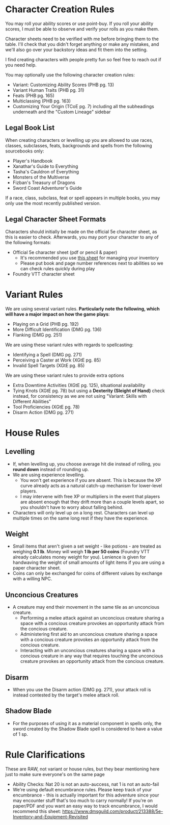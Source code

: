 # Character Creation Rules
You may roll your ability scores or use point-buy. If you roll your ability
scores, I must be able to observe and verify your rolls as you make them.

Character sheets need to be verified with me before bringing them to the table. I'll check that you didn't forget anything or make any mistakes, and we'll also go over your backstory ideas and fit them into the setting.

I find creating characters with people pretty fun so feel free to reach out if you need help.

You may optionally use the following character creation rules:
- Variant: Customizing Ability Scores (PHB pg. 13)
- Variant Human Traits (PHB pg. 31)
- Feats (PHB pg. 165)
- Multiclassing (PHB pg. 163)
- Customizing Your Origin (TCoE pg. 7) including all the subheadings underneath and the "Custom Lineage" sidebar

## Legal Book List
When creating characters or levelling up you are allowed to use races, classes, subclasses, feats, backgrounds and spells from the following sourcebooks only:
- Player's Handbook
- Xanathar's Guide to Everything
- Tasha's Cauldron of Everything
- Monsters of the Multiverse
- Fizban's Treasury of Dragons
- Sword Coast Adventurer's Guide

If a race, class, subclass, feat or spell appears in multiple books, you may only use the most recently published version.

## Legal Character Sheet Formats
Characters should initially be made on the official 5e character sheet, as this is easier to check. Afterwards, you may port your character to any of the following formats:
- Official 5e character sheet (pdf or pencil & paper)
    - It's recommended you use [this sheet](https://www.dmsguild.com/product/213388/5e-Inventory-and-Equipment-Revisited) for managing your inventory
    - Please put book and page number references next to abilities so we can check rules quickly during play
- Foundry VTT character sheet


# Variant Rules
We are using several variant rules. **Particularly note the following, which will have a major impact on how the game plays**:
- Playing on a Grid (PHB pg. 192)
- More Difficult Identification (DMG pg. 136)
- Flanking (DMG pg. 251)

We are using these variant rules with regards to spellcasting:
- Identifying a Spell (DMG pg. 271)
- Perceiving a Caster at Work (XGtE pg. 85)
- Invalid Spell Targets (XGtE pg. 85)

We are using these variant rules to provide extra options
- Extra Downtime Activities (XGtE pg. 125), situational availability
- Tying Knots (XGtE pg. 78) but using a **Dexterity (Sleight of Hand)** check instead, for consistency as we are not using "Variant: Skills with Different Abilities"
- Tool Proficiencies (XGtE pg. 78)
- Disarm Action (DMG pg. 271)

# House Rules

## Levelling
- If, when levelling up, you choose average hit die instead of rolling, you **round down** instead of rounding up.
- We are using experience levelling.
    - You won't get experience if you are absent. This is because the XP curve already acts as a natural catch-up mechanism for lower-level players.
    - I may intervene with free XP or multipliers in the event that players are absent enough that they drift more than a couple levels apart, so you shouldn't have to worry about falling behind.
- Characters will only level up on a long rest. Characters can level up multiple times on the same long rest if they have the experience.

## Weight
- Small items that aren't given a set weight - like potions - are treated as weighing **0.1 lb**. Money will weigh **1 lb per 50 coins** (Foundry VTT already calculates money weight for you). Lenience is given for handwaving the weight of small amounts of light items if you are using a paper character sheet.
- Coins can only be exchanged for coins of different values by exchange with a willing NPC.

## Unconcious Creatures
- A creature may end their movement in the same tile as an unconcious creature.
    - Performing a melee attack against an unconcious creature sharing a space with a concious creature provokes an opportunity attack from the concious creature.
    - Administering first aid to an unconcious creature sharing a space with a concious creature provokes an opportunity attack from the concious creature.
    - Interacting with an unconcious creatures sharing a space with a concious creature in any way that requires touching the unconcious creature provokes an opportunity attack from the concious creature.

## Disarm
- When you use the Disarm action (DMG pg. 271), your attack roll is instead contested by the target's melee attack roll.

## Shadow Blade
- For the purposes of using it as a material component in spells only, the sword created by the Shadow Blade spell is considered to have a value of 1 sp.

# Rule Clarifications
These are RAW, not variant or house rules, but they bear mentioning here just to make sure everyone's on the same page
- Ability Checks: Nat 20 is not an auto-auccess, nat 1 is not an auto-fail
- We're using default encumbrance rules. Please keep track of your encumbrance - this is actually important for this adventure since your may encounter stuff that's too much to carry normally! If you're on paper/PDF and you want an easy way to track encumbrance, I would recommend this sheet: https://www.dmsguild.com/product/213388/5e-Inventory-and-Equipment-Revisited
